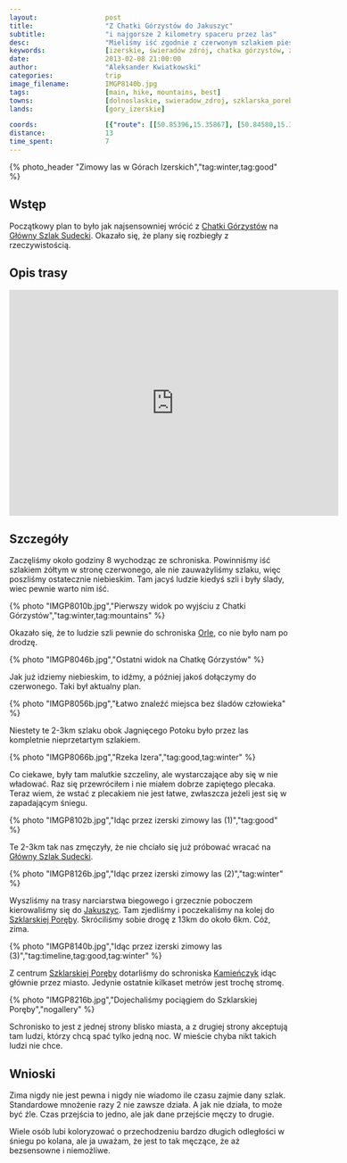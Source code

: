 ```yaml
---
layout:                 post
title:                  "Z Chatki Górzystów do Jakuszyc"
subtitle:               "i najgorsze 2 kilometry spaceru przez las"
desc:                   "Mieliśmy iść zgodnie z czerwonym szlakiem pieszym (Główny Szlak Sudecki) i tego dnia musieliśmy do niego dotrzeć. Wybraliśmy szlak przez las, który nas tak zmęczył, że tego dnia postanowiliśmy dostać się do Jakuszyc i dojechać pociągiem do Szklarskiej Poręby."
keywords:               [izerskie, świeradów zdrój, chatka górzystów, zima, jakuszyce, śnieg, zaspy]
date:                   2013-02-08 21:00:00
author:                 "Aleksander Kwiatkowski"
categories:             trip
image_filename:         IMGP8140b.jpg
tags:                   [main, hike, mountains, best]
towns:                  [dolnoslaskie, swieradow_zdroj, szklarska_poreba]
lands:                  [gory_izerskie]

coords:                 [{"route": [[50.85396,15.35867], [50.84580,15.36713], [50.85000,15.38652], [50.84375,15.39906], [50.83578,15.41588], [50.81992,15.43880]], "type": "hike"}, {"route": [[50.81718,15.43235], [50.83165,15.43647], [50.82916,15.48651], [50.82661,15.49793], [50.83485,15.50059], [50.83268,15.51870]], "type": "train"}, {"route": [[50.83252,15.51861], [50.82501,15.50720], [50.81409,15.49621]], "type": "hike"}]
distance:               13
time_spent:             7
---
```


[wiki-chatka-gorzystow]:        https://pl.wikipedia.org/wiki/Chatka_G%C3%B3rzyst%C3%B3w
[wiki-gss]:                     https://pl.wikipedia.org/wiki/G%C5%82%C3%B3wny_Szlak_Sudecki
[wiki-orle]:                    https://pl.wikipedia.org/wiki/Schronisko_Turystyczne_%E2%80%9EOrle%E2%80%9D
[wiki-jakuszyce]:               https://pl.wikipedia.org/wiki/Jakuszyce
[wiki-szklarska]:               https://pl.wikipedia.org/wiki/Szklarska_Por%C4%99ba
[wiki-kamienczyk]:              https://pl.wikipedia.org/wiki/Schronisko_%E2%80%9EKamie%C5%84czyk%E2%80%9D

{% photo_header "Zimowy las w Górach Izerskich","tag:winter,tag:good" %}

Wstęp
-----

Początkowy plan to było jak najsensowniej wrócić z [Chatki Górzystów][wiki-chatka-gorzystow] na
[Główny Szlak Sudecki][wiki-gss]. Okazało się, że plany się rozbiegły z rzeczywistością.

Opis trasy
----------

<iframe height='405' width='590' frameborder='0' allowtransparency='true' scrolling='no' src='https://www.strava.com/activities/333308093/embed/6dd615a3145db877530ec0e2bc4016f28bcaa97e'></iframe>

Szczegóły
---------

Zaczęliśmy około godziny 8 wychodząc ze schroniska. Powinniśmy iść szlakiem żółtym w stronę czerwonego, ale nie
zauważyliśmy szlaku, więc poszliśmy ostatecznie niebieskim. Tam jacyś ludzie kiedyś
szli i były ślady, wiec pewnie warto nim iść.

{% photo "IMGP8010b.jpg","Pierwszy widok po wyjściu z Chatki Górzystów","tag:winter,tag:mountains" %}

Okazało się, że to ludzie szli pewnie do schroniska [Orle][wiki-orle], co nie było nam po drodzę.

{% photo "IMGP8046b.jpg","Ostatni widok na Chatkę Górzystów" %}

Jak już idziemy niebieskim, to idźmy, a później jakoś dołączymy do czerwonego. Taki był aktualny plan.

{% photo "IMGP8056b.jpg","Łatwo znaleźć miejsca bez śladów człowieka" %}

Niestety te 2-3km szlaku obok Jagnięcego Potoku było przez las kompletnie nieprzetartym szlakiem.

{% photo "IMGP8066b.jpg","Rzeka Izera","tag:good,tag:winter" %}

Co ciekawe, były tam malutkie szczeliny, ale wystarczające aby się w nie władować. Raz się
przewróciłem i nie miałem dobrze zapiętego plecaka. Teraz wiem, że wstać z plecakiem nie jest łatwe,
zwłaszcza jeżeli jest się w zapadającym śniegu.

{% photo "IMGP8102b.jpg","Idąc przez izerski zimowy las (1)","tag:good" %}

Te 2-3km tak nas zmęczyły, że nie chciało się już próbować wracać na [Główny Szlak Sudecki][wiki-gss].

{% photo "IMGP8126b.jpg","Idąc przez izerski zimowy las (2)","tag:winter" %}

Wyszliśmy na trasy narciarstwa biegowego i grzecznie poboczem kierowaliśmy się do
[Jakuszyc][wiki-jakuszyce]. Tam zjedliśmy i poczekaliśmy na kolej do [Szklarskiej Poręby][wiki-szklarska].
Skróciliśmy sobie drogę z 13km do około 6km. Cóż, zima.

{% photo "IMGP8140b.jpg","Idąc przez izerski zimowy las (3)","tag:timeline,tag:good,tag:winter" %}

Z centrum [Szklarskiej Poręby][wiki-szklarska] dotarliśmy do schroniska [Kamieńczyk][wiki-kamienczyk]
idąc głównie przez miasto. Jedynie ostatnie kilkaset metrów jest trochę stromę.

{% photo "IMGP8216b.jpg","Dojechaliśmy pociągiem do Szklarskiej Poręby","nogallery" %}

Schronisko to jest z jednej strony blisko miasta, a z drugiej strony akceptują tam ludzi,
którzy chcą spać tylko jedną noc. W mieście chyba nikt takich ludzi nie chce.

Wnioski
-------

Zima nigdy nie jest pewna i nigdy nie wiadomo ile czasu zajmie dany szlak. Standardowe mnożenie razy 2
nie zawsze działa. A jak nie działa, to może być źle. Czas przejścia to jedno, ale jak dane przejście
męczy to drugie.

Wiele osób lubi koloryzować o przechodzeniu bardzo długich odległości w śniegu po kolana, ale ja uważam,
że jest to tak męczące, że aż bezsensowne i niemożliwe.
